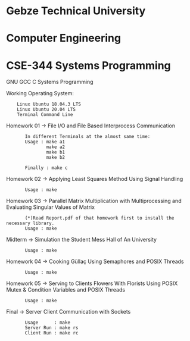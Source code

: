 # Gebze Technical University
# Computer Engineering
# CSE-344 Systems Programming

GNU GCC C Systems Programming

Working Operating System:

        Linux Ubuntu 18.04.3 LTS
        Linux Ubuntu 20.04 LTS
        Terminal Command Line


Homework 01 -> File I/O and File Based Interprocess Communication

           In different Terminals at the almost same time:
           Usage : make a1
                   make a2
                   make b1
                   make b2
                   
           Finally : make c
           
           
Homework 02 -> Applying Least Squares Method Using Signal Handling

           Usage : make
        
        
Homework 03 -> Parallel Matrix Multiplication with Multiprocessing and Evaluating Singular Values of Matrix
           
           (*)Read Report.pdf of that homework first to install the necessary library.
           Usage : make
           
Midterm -> Simulation the Student Mess Hall of An University
           
           Usage : make
           
Homework 04 -> Cooking Güllaç Using Semaphores and POSIX Threads

           Usage : make
                      
Homework 05 -> Serving to Clients Flowers With Florists Using POSIX Mutex & Condition Variables and POSIX Threads

           Usage : make

Final -> Server Client Communication with Sockets
           
           Usage      : make
           Server Run : make rs
           Client Run : make rc
